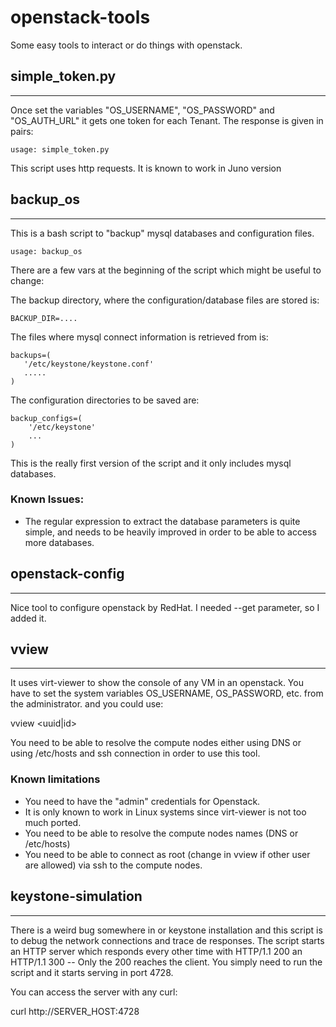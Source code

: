 # openstack-tools
Some easy tools to interact or do things with openstack.

## simple_token.py
----------------
Once set the variables "OS_USERNAME", "OS_PASSWORD" and "OS_AUTH_URL" it gets one token for each Tenant. The response is given in 
pairs:
<tenant> <token>

    usage: simple_token.py

This script uses http requests. It is known to work in Juno version

## backup_os
----------
This is a bash script to "backup" mysql databases and configuration files. 
    
    usage: backup_os

There are a few vars at the beginning of the script which might be useful to change:

The backup directory, where the configuration/database files are stored is:

    BACKUP_DIR=.... 

The files where mysql connect information is retrieved from is:

    backups=(
       '/etc/keystone/keystone.conf'
       .....
    )

The configuration directories to be saved are:

    backup_configs=(
        '/etc/keystone'
        ...
    )

This is the really first version of the script and it only includes mysql databases.

### Known Issues:
* The regular expression to extract the database parameters is quite simple, and needs to be heavily improved in order to be able to access more databases.

## openstack-config
------------------
Nice tool to configure openstack by RedHat. I needed --get parameter, so I added it.

## vview
--------
It uses virt-viewer to show the console of any VM in an openstack. You have to set the system variables OS_USERNAME, OS_PASSWORD, etc. from the administrator. and you could use:

   vview <uuid|id>

You need to be able to resolve the compute nodes either using DNS or using /etc/hosts and ssh connection in order to use this tool.

### Known limitations
* You need to have the "admin" credentials for Openstack.
* It is only known to work in Linux systems since virt-viewer is not too much ported.
* You need to be able to resolve the compute nodes names (DNS or /etc/hosts)
* You need to be able to connect as root (change in vview if other user are allowed) via ssh to the compute nodes.


## keystone-simulation
----------------------
There is a weird bug somewhere in or keystone installation and this script is to debug the network connections and trace de responses. The script starts an HTTP server which responds every other time with HTTP/1.1 200 an HTTP/1.1 300 -- Only the 200 reaches the client. You simply need to run the script and it starts serving in port 4728. 

You can access the server with any curl:

 curl http://SERVER_HOST:4728


